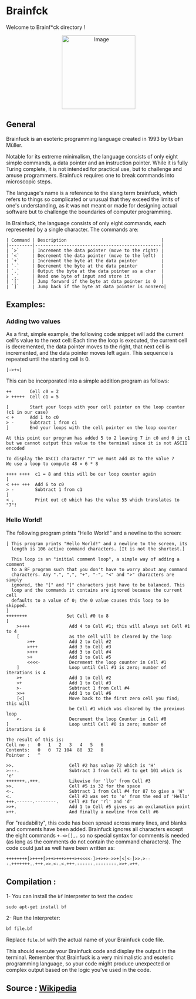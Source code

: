 # Brainfck

Welcome to Brainf*ck directory !

<p align="center">
  <img src="https://th.bing.com/th/id/OIP.nswYjf4nMytCWM4I6lrSgwHaHa?pid=ImgDet&rs=1" alt="Image" width="200"/>
</p>


## General

Brainfuck is an esoteric programming language created in 1993 by Urban Müller.

Notable for its extreme minimalism, the language consists of only eight simple commands, a data pointer and an instruction pointer. While it is fully Turing complete, it is not intended for practical use, but to challenge and amuse programmers. Brainfuck requires one to break commands into microscopic steps.

The language's name is a reference to the slang term brainfuck, which refers to things so complicated or unusual that they exceed the limits of one's understanding, as it was not meant or made for designing actual software but to challenge the boundaries of computer programming.

In Brainfuck, the language consists of only eight commands, each represented by a single character. The commands are:

	| Command | Description                                    |
	|---------|------------------------------------------------|
	| `>`     | Increment the data pointer (move to the right) |
	| `<`     | Decrement the data pointer (move to the left)  |
	| `+`     | Increment the byte at the data pointer         |
	| `-`     | Decrement the byte at the data pointer         |
	| `.`     | Output the byte at the data pointer as a char  |
	| `,`     | Read one byte of input and store it            |
	| `[`     | Jump forward if the byte at data pointer is 0  |
	| `]`     | Jump back if the byte at data pointer is nonzero|

## Examples:

### Adding two values
As a first, simple example, the following code snippet will add the current cell's value to the next cell: Each time the loop is executed, the current cell is decremented, the data pointer moves to the right, that next cell is incremented, and the data pointer moves left again. This sequence is repeated until the starting cell is 0.

```
[->+<]
```

This can be incorporated into a simple addition program as follows:

```
++       Cell c0 = 2
> +++++  Cell c1 = 5

[        Start your loops with your cell pointer on the loop counter (c1 in our case)
< +      Add 1 to c0
> -      Subtract 1 from c1
]        End your loops with the cell pointer on the loop counter

At this point our program has added 5 to 2 leaving 7 in c0 and 0 in c1
but we cannot output this value to the terminal since it is not ASCII encoded

To display the ASCII character "7" we must add 48 to the value 7
We use a loop to compute 48 = 6 * 8

++++ ++++  c1 = 8 and this will be our loop counter again
[
< +++ +++  Add 6 to c0
> -        Subtract 1 from c1
]
< .        Print out c0 which has the value 55 which translates to "7"!
```

### Hello World!
The following program prints "Hello World!" and a newline to the screen:

```
[ This program prints "Hello World!" and a newline to the screen, its
  length is 106 active command characters. [It is not the shortest.]

  This loop is an "initial comment loop", a simple way of adding a comment
  to a BF program such that you don't have to worry about any command
  characters. Any ".", ",", "+", "-", "<" and ">" characters are simply
  ignored, the "[" and "]" characters just have to be balanced. This
  loop and the commands it contains are ignored because the current cell
  defaults to a value of 0; the 0 value causes this loop to be skipped.
]
++++++++               Set Cell #0 to 8
[
    >++++               Add 4 to Cell #1; this will always set Cell #1 to 4
    [                   as the cell will be cleared by the loop
        >++             Add 2 to Cell #2
        >+++            Add 3 to Cell #3
        >+++            Add 3 to Cell #4
        >+              Add 1 to Cell #5
        <<<<-           Decrement the loop counter in Cell #1
    ]                   Loop until Cell #1 is zero; number of iterations is 4
    >+                  Add 1 to Cell #2
    >+                  Add 1 to Cell #3
    >-                  Subtract 1 from Cell #4
    >>+                 Add 1 to Cell #6
    [<]                 Move back to the first zero cell you find; this will
                        be Cell #1 which was cleared by the previous loop
    <-                  Decrement the loop Counter in Cell #0
]                       Loop until Cell #0 is zero; number of iterations is 8

The result of this is:
Cell no :   0   1   2   3   4   5   6
Contents:   0   0  72 104  88  32   8
Pointer :   ^

>>.                     Cell #2 has value 72 which is 'H'
>---.                   Subtract 3 from Cell #3 to get 101 which is 'e'
+++++++..+++.           Likewise for 'llo' from Cell #3
>>.                     Cell #5 is 32 for the space
<-.                     Subtract 1 from Cell #4 for 87 to give a 'W'
<.                      Cell #3 was set to 'o' from the end of 'Hello'
+++.------.--------.    Cell #3 for 'rl' and 'd'
>>+.                    Add 1 to Cell #5 gives us an exclamation point
>++.                    And finally a newline from Cell #6
```

For "readability", this code has been spread across many lines, and blanks and comments have been added. Brainfuck ignores all characters except the eight commands `+-<>[],.` so no special syntax for comments is needed (as long as the comments do not contain the command characters). The code could just as well have been written as:
```
++++++++[>++++[>++>+++>+++>+<<<<-]>+>+>->>+[<]<-]>>.>---.+++++++..+++.>>.<-.<.+++.------.--------.>>+.>++.
```

## Compilation :

1- You can install the `bf` interpreter to test the codes:
```
sudo apt-get install bf
```
2- Run the Interpreter:
```
bf file.bf
```
Replace `file.bf` with the actual name of your Brainfuck code file.

This should execute your Brainfuck code and display the output in the terminal. Remember that Brainfuck is a very minimalistic and esoteric programming language, so your code might produce unexpected or complex output based on the logic you've used in the code.

## Source : [Wikipedia](https://en.wikipedia.org/wiki/Brainfuck)
